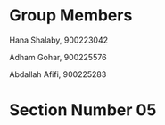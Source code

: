 # Group Members 

Hana Shalaby, 900223042

Adham Gohar, 900225576  

Abdallah Afifi, 900225283

# Section Number 05
